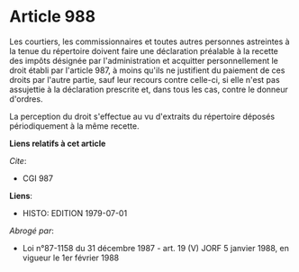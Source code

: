 # Article 988

Les courtiers, les commissionnaires et toutes autres personnes astreintes à la tenue du répertoire doivent faire une
déclaration préalable à la recette des impôts désignée par l'administration et acquitter personnellement le droit établi par
l'article 987, à moins qu'ils ne justifient du paiement de ces droits par l'autre partie, sauf leur recours contre celle-ci,
si elle n'est pas assujettie à la déclaration prescrite et, dans tous les cas, contre le donneur d'ordres.

La perception du droit s'effectue au vu d'extraits du répertoire déposés périodiquement à la même recette.

**Liens relatifs à cet article**

_Cite_:

  - CGI 987

**Liens**:

  - HISTO: EDITION 1979-07-01

_Abrogé par_:

  - Loi n°87-1158 du 31 décembre 1987 - art. 19 (V) JORF 5 janvier 1988, en vigueur le 1er février 1988
